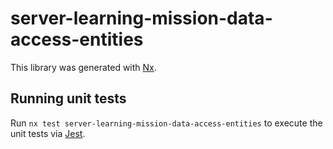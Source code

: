 # server-learning-mission-data-access-entities

This library was generated with [Nx](https://nx.dev).

## Running unit tests

Run `nx test server-learning-mission-data-access-entities` to execute the unit tests via [Jest](https://jestjs.io).

